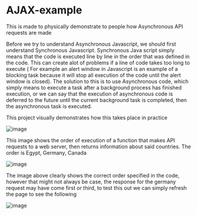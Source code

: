 # AJAX-example
This is made to physically demonstrate to people how Asynchronous API requests are made

Before we try to understand Asynchronous Javascript, we should first understand Synchronous Javascript.
Synchronous Java script simply means that the code is executed line by line in the order that was defined
in the code. This can create alot of problems if a line of code takes too long to execute ( For example an
alert window in Javascript is an example of a blocking task because it will stop all execution of the code
until the alert window is closed).
The solution to this is to use Asynchronous code, which simply means to execute a task after a background
process has finished execution, or we can say that the execution of asynchronous code is deferred to the 
future until the current background task is completed, then the asynchronous task is executed.

This project visually demonstrates how this takes place in practice


![image](https://user-images.githubusercontent.com/48489611/192135926-0a678bb0-4ffe-45e5-ad6d-1821388c5c64.png)



This image shows the order of execution of a function that makes API requests to a web server, then returns information
about said countries.
The order is Egypt, Germany, Canada


![image](https://user-images.githubusercontent.com/48489611/192136058-01234419-d3ee-4ce0-987e-8e025e6b8075.png)


The image above clearly shows the correct order specified in the code, however that might not always be case, the
response for the germany request may have come first or third, to test this out we can simply refresh the page to 
see the following


![image](https://user-images.githubusercontent.com/48489611/192136122-233f6d06-6368-4b2d-bf31-dccbc7859724.png)
